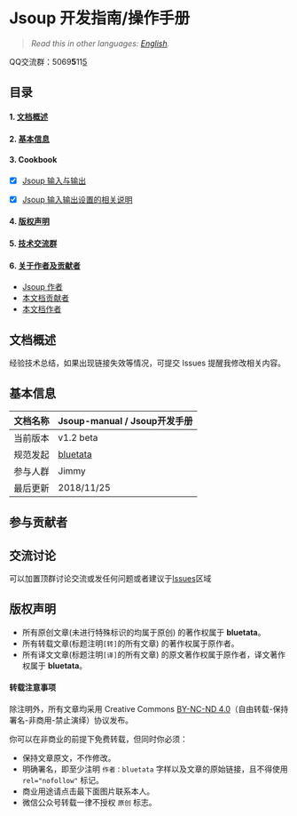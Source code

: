 # Jsoup 开发指南/操作手册

> *Read this in other languages: [English](README-en.md).*

QQ交流群：5069**5**11<u>5</u>


## 目录

#### 1. [文档概述](#intro)
#### 2. [基本信息](#profile)
#### 3. Cookbook
- [x] [Jsoup 输入与输出](/src/manual/cookbook/org/guideline/sections01/README.md)
- [x]  [Jsoup 输入输出设置的相关说明](/src/manual/cookbook/org/guideline/sections02/README.md)


#### 4. [版权声明](#copyright)
#### 5. [技术交流群](#communication)
#### 6. [关于作者及贡献者](#acout)
  * [Jsoup 作者](#about_jsoup)
  * [本文档贡献者](#about_contributor)
  * [本文档作者](#about_me)

<a name="intro"></a>
## 文档概述

经验技术总结，如果出现链接失效等情况，可提交 Issues 提醒我修改相关内容。

<a name="profile"></a>
## 基本信息

| 文档名称 | Jsoup-manual / Jsoup开发手册                   |
| ------- | --------------------------------------------- |
| 当前版本 | v1.2 beta                                     |
| 规范发起 | [bluetata](http://blog.csdn.net/dietime1943/) |
| 参与人群 | Jimmy                                         |
| 最后更新 | 2018/11/25                                    |


<a name="contributors"></a>
## 参与贡献者
<!-- ALL-CONTRIBUTORS-LIST:START - Do not remove or modify this section -->
<!-- prettier-ignore -->

<!-- ALL-CONTRIBUTORS-LIST:END -->


## 交流讨论
可以加置顶群讨论交流或发任何问题或者建议于[Issues](https://github.com/bluetata/jsoup-manual/issues)区域


<a name="copyright"></a>
## 版权声明

* 所有原创文章(未进行特殊标识的均属于原创) 的著作权属于 **bluetata**。
* 所有转载文章(标题注明`[转]`的所有文章) 的著作权属于原作者。
* 所有译文文章(标题注明`[译]`的所有文章) 的原文著作权属于原作者，译文著作权属于 **bluetata**。

#### 转载注意事项

除注明外，所有文章均采用 Creative Commons [BY-NC-ND 4.0](http://creativecommons.org/licenses/by-nc-nd/4.0/deed.zh)（自由转载-保持署名-非商用-禁止演绎）协议发布。

你可以在非商业的前提下免费转载，但同时你必须：

* 保持文章原文，不作修改。
* 明确署名，即至少注明 `作者：bluetata` 字样以及文章的原始链接，且不得使用 `rel="nofollow"` 标记。
* 商业用途请点击最下面图片联系本人。
* 微信公众号转载一律不授权 `原创` 标志。
